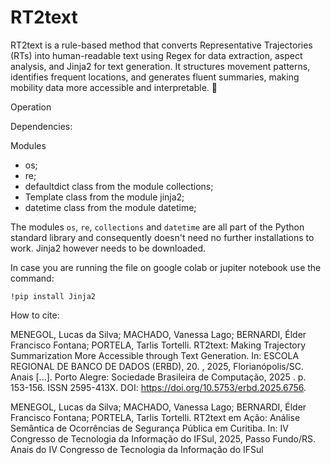 # RT2text
RT2text is a rule-based method that converts Representative Trajectories (RTs) into human-readable text using Regex for data extraction, aspect analysis, and Jinja2 for text generation. It structures movement patterns, identifies frequent locations, and generates fluent summaries, making mobility data more accessible and interpretable. 🚀

Operation



Dependencies:

Modules
- os;
- re;
- defaultdict class from the module collections;
- Template class from the module jinja2;
- datetime class from the module datetime;

The modules `os`, `re`, `collections` and `datetime` are all part of the Python standard library and consequently doesn't need no further installations to work. Jinja2 however needs to be downloaded.

In case you are running the file on google colab or jupiter notebook use the command:

`!pip install Jinja2`

How to cite:

MENEGOL, Lucas da Silva; MACHADO, Vanessa Lago; BERNARDI, Élder Francisco Fontana; PORTELA, Tarlis Tortelli. RT2text: Making Trajectory Summarization More Accessible through Text Generation. In: ESCOLA REGIONAL DE BANCO DE DADOS (ERBD), 20. , 2025, Florianópolis/SC. Anais [...]. Porto Alegre: Sociedade Brasileira de Computação, 2025 . p. 153-156. ISSN 2595-413X. DOI: https://doi.org/10.5753/erbd.2025.6756.

MENEGOL, Lucas da Silva; MACHADO, Vanessa Lago; BERNARDI, Élder Francisco Fontana; PORTELA, Tarlis Tortelli. RT2text em Ação: Análise Semântica de Ocorrências de Segurança Pública em Curitiba. In: IV Congresso de Tecnologia da Informação do IFSul, 2025, Passo Fundo/RS. Anais do IV Congresso de Tecnologia da Informação do IFSul


